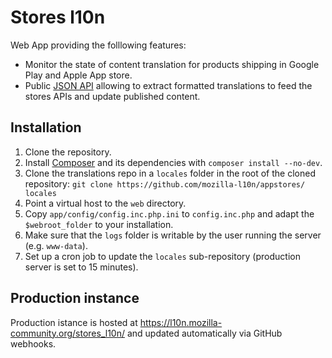 # Stores l10n

Web App providing the folllowing features:
* Monitor the state of content translation for products shipping in Google Play and Apple App store.
* Public [JSON API](https://l10n.mozilla-community.org/stores_l10n/documentation/) allowing to extract formatted translations to feed the stores APIs and update published content.

## Installation

1. Clone the repository.
2. Install [Composer](https://getcomposer.org/) and its dependencies with `composer install --no-dev`.
3. Clone the translations repo in a `locales` folder in the root of the cloned repository: ```git clone https://github.com/mozilla-l10n/appstores/ locales```
4. Point a virtual host to the `web` directory.
5. Copy `app/config/config.inc.php.ini` to `config.inc.php` and adapt the `$webroot_folder` to your installation.
6. Make sure that the `logs` folder is writable by the user running the server (e.g. `www-data`).
7. Set up a cron job to update the `locales` sub-repository (production server is set to 15 minutes).

## Production instance

Production istance is hosted at https://l10n.mozilla-community.org/stores_l10n/ and updated automatically via GitHub webhooks.
